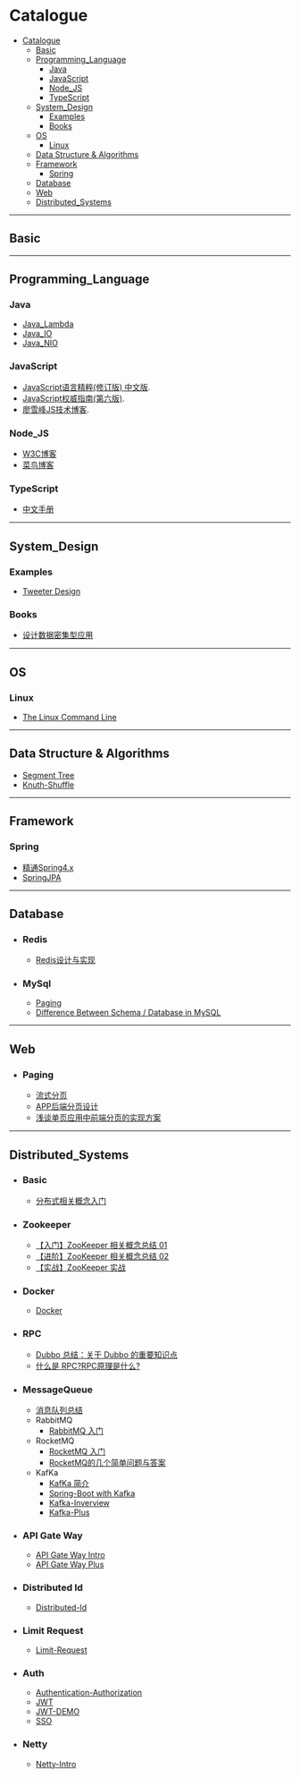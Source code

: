 # Catalogue


- [Catalogue](#catalogue)
  - [Basic](#basic)
  - [Programming_Language](#programming_language)
    - [Java](#java)
    - [JavaScript](#javascript)
    - [Node_JS](#node_js)
    - [TypeScript](#typescript)
  - [System_Design](#system_design)
    - [Examples](#examples)
    - [Books](#books)
  - [OS](#os)
    - [Linux](#linux)
  - [Data Structure & Algorithms](#data-structure--algorithms)
  - [Framework](#framework)
    - [Spring](#spring)
  - [Database](#database)
  - [Web](#web)
  - [Distributed_Systems](#distributed_systems)

---
## Basic

--- 
## Programming_Language
### Java
- [Java_Lambda](resources/Languages/Java/JavaLambda.md)
- [Java_IO](resources/Languages/Java/javaIO.md)
- [Java_NIO](resources/Languages/Java/javaNIO.md)

### JavaScript
* [JavaScript语言精粹(修订版) 中文版](resources/Languages/JavaScript/JavaScript语言精粹.pdf).
* [JavaScript权威指南(第六版)](resources/Languages/JavaScript/JavaScript权威指南(第六版).pdf). 
* [廖雪峰JS技术博客](https://www.liaoxuefeng.com/wiki/1022910821149312/1023023754768768).

### Node_JS
* [W3C博客](https://www.w3cschool.cn/nodejs/nodejs-callback.html)
* [菜鸟博客](https://www.runoob.com/nodejs/nodejs-tutorial.html)
### TypeScript
* [中文手册](https://typescript.bootcss.com/variable-declarations.html)

---

## System_Design
### Examples
* [Tweeter Design](resources/System_Design/Examples/TweeterDesign/TweeterDesign.md)

### Books
* [设计数据密集型应用](resources/System_Design/Books/设计数据密集型应用.pdf)

---
## OS
### Linux
* [The Linux Command Line](resources/OS/TheLinuxCommandLine.pdf)

---
## Data Structure & Algorithms
* [Segment Tree](resources/DataStructure&Algrothms/SegmentTree/SegmentTree.md)
* [Knuth-Shuffle](resources/DataStructure&Algrothms/Knuth-Shuffle/Knuth-Shuffle.md)

---
## Framework
### Spring
* [精通Spring4.x](resources/Framework/Spring/精通Spring4.x/)
* [SpringJPA](resources/Framework/Spring/SpringJPA.md)

--- 

## Database
- ### Redis
    - [Redis设计与实现](resources/Database/redis/notes.md)
- ### MySql
    - [Paging](https://zhuanlan.zhihu.com/p/73568092)
    - [Difference Between Schema / Database in MySQL](https://stackoverflow.com/questions/11618277/difference-between-schema-database-in-mysql)

---
## Web
- ### Paging
    - [流式分页](https://aotu.io/notes/2017/06/27/infinite-scrolling/)
    - [APP后端分页设计](https://www.scienjus.com/app-server-paging/)
    - [浅谈单页应用中前端分页的实现方案](https://scarletsky.github.io/2016/09/11/talking-about-front-end-pagination-implementation-in-spa/)

--- 
## Distributed_Systems

- ### Basic
    - [分布式相关概念入门](resources/Basic/distributed-systems/basic/distributed-system.md) 

- ### Zookeeper
    - [【入门】ZooKeeper 相关概念总结 01](resources/Basic/distributed-systems/zookeeper/zookeeper-intro.md) 
    - [【进阶】ZooKeeper 相关概念总结 02](resources/Basic/distributed-systems/zookeeper/zookeeper-plus.md)
    - [【实战】ZooKeeper 实战](resources/Basic/distributed-systems/zookeeper/zookeeper-in-action.md)

- ### Docker
    - [Docker](resources/Basic/distributed-systems/docker/docker.md)

- ### RPC
    - [Dubbo 总结：关于 Dubbo 的重要知识点](resources/Basic/distributed-systems/rpc/dubbo.md)
    - [什么是 RPC?RPC原理是什么?](resources/Basic/distributed-systems/rpc/why-use-rpc.md)

- ### MessageQueue
    - [消息队列总结](resources/Basic/distributed-systems/mq/message-queue.md)
    - RabbitMQ
        - [RabbitMQ 入门](resources/Basic/distributed-systems/mq/rabbitmq.md)
    - RocketMQ
        - [RocketMQ 入门](resources/Basic/distributed-systems/mq/rocketmq.md)
        - [RocketMQ的几个简单问题与答案](resources/Basic/distributed-systems/mq/rocketmq-questions.md)
    - KafKa
        - [KafKa 简介](resources/Basic/distributed-systems/mq/kafka-intro.md)
        - [Spring-Boot with Kafka](resources/Basic/distributed-systems/mq/springboot-kafka.md)
        - [Kafka-Inverview](resources/Basic/distributed-systems/mq/kafka-inverview.md)
        - [Kafka-Plus](resources/Basic/distributed-systems/mq/kafka-plus.md)

- ### API Gate Way
    - [API Gate Way Intro](resources/Basic/distributed-systems/api-gate-way/api-gateway-intro.md)
    - [API Gate Way Plus](resources/Basic/distributed-systems/api-gate-way/api-gateway-plus.md)

- ### Distributed Id
    - [Distributed-Id](resources/Basic/distributed-systems/distributed-id/distributed-id.md)

- ### Limit Request
    - [Limit-Request](resources/Basic/distributed-systems/limit-request/limit-request.md)

- ### Auth
    - [Authentication-Authorization](resources/Basic/distributed-systems/auth/authorization-authentication.md)
    - [JWT](resources/Basic/distributed-systems/auth/jwt.md) 
    - [JWT-DEMO](https://github.com/Snailclimb/spring-security-jwt-guide)
    - [SSO](resources/Basic/distributed-systems/auth/sso.md)

- ### Netty
    - [Netty-Intro](resources/Basic/distributed-systems/netty/netty-intro.md)